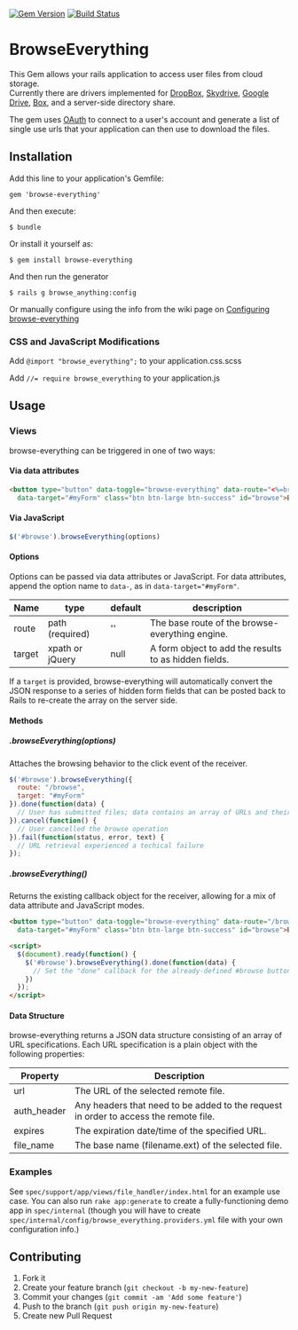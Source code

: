 [![Gem Version](https://badge.fury.io/rb/browse-everything.png)](http://badge.fury.io/rb/browse-everything)
[![Build Status](https://travis-ci.org/projecthydra/browse-everything.png?branch=master)](https://travis-ci.org/projecthydra/browse-everything)

# BrowseEverything

This Gem allows your rails application to access user files from cloud storage.  
Currently there are drivers implemented for [DropBox](http://www.dropbox.com), 
[Skydrive](https://skydrive.live.com/), [Google Drive](http://drive.google.com), 
[Box](http://www.box.com), and a server-side directory share.

The gem uses [OAuth](http://oauth.net/) to connect to a user's account and 
generate a list of single use urls that your application can then use to 
download the files.

## Installation

Add this line to your application's Gemfile:

    gem 'browse-everything'

And then execute:

    $ bundle

Or install it yourself as:

    $ gem install browse-everything
    
And then run the generator

    $ rails g browse_anything:config
    
Or manually configure using the info from the wiki page on [Configuring browse-everything](https://github.com/flyingzumwalt/browse-everything/wiki/Configuring-browse-everything)

### CSS and JavaScript Modifications

Add `@import "browse_everything";` to your application.css.scss

Add `//= require browse_everything` to your application.js

## Usage

### Views

browse-everything can be triggered in one of two ways:

#### Via data attributes

```html
<button type="button" data-toggle="browse-everything" data-route="<%=browse_everything_engine.root_path%>" 
  data-target="#myForm" class="btn btn-large btn-success" id="browse">Browse!</button>
```

#### Via JavaScript

```javascript
$('#browse').browseEverything(options)
```

#### Options

Options can be passed via data attributes or JavaScript. For data attributes, append the option name to `data-`, 
as in `data-target="#myForm"`.

| Name            | type            | default         | description                                                    |
|-----------------|-----------------|-----------------|----------------------------------------------------------------|
| route           | path (required) | ''              | The base route of the browse-everything engine.                |
| target          | xpath or jQuery | null            | A form object to add the results to as hidden fields.          |

If a `target` is provided, browse-everything will automatically convert the JSON response to a series of hidden form fields
that can be posted back to Rails to re-create the array on the server side. 

#### Methods

##### .browseEverything(options)

Attaches the browsing behavior to the click event of the receiver.

```javascript
$('#browse').browseEverything({
  route: "/browse",
  target: "#myForm"
}).done(function(data) {
  // User has submitted files; data contains an array of URLs and their options
}).cancel(function() {
  // User cancelled the browse operation
}).fail(function(status, error, text) {
  // URL retrieval experienced a techical failure
});
```

##### .browseEverything()

Returns the existing callback object for the receiver, allowing for a mix of data attribute and JavaScript modes.

```html
<button type="button" data-toggle="browse-everything" data-route="/browse" 
  data-target="#myForm" class="btn btn-large btn-success" id="browse">Browse!</button>

<script>
  $(document).ready(function() {
    $('#browse').browseEverything().done(function(data) {
      // Set the "done" callback for the already-defined #browse button
    })
  });
</script>
```

#### Data Structure

browse-everything returns a JSON data structure consisting of an array of URL specifications. Each URL specification
is a plain object with the following properties:

| Property           | Description                                                                          |
|--------------------|--------------------------------------------------------------------------------------|
| url                | The URL of the selected remote file.                                                 |
| auth_header        | Any headers that need to be added to the request in order to access the remote file. |
| expires            | The expiration date/time of the specified URL.                                       |
| file_name          | The base name (filename.ext) of the selected file.                                   |

### Examples

See `spec/support/app/views/file_handler/index.html` for an example use case. You can also run `rake app:generate` to
create a fully-functioning demo app in `spec/internal` (though you will have to create 
`spec/internal/config/browse_everything.providers.yml` file with your own configuration info.)

## Contributing

1. Fork it
2. Create your feature branch (`git checkout -b my-new-feature`)
3. Commit your changes (`git commit -am 'Add some feature'`)
4. Push to the branch (`git push origin my-new-feature`)
5. Create new Pull Request
